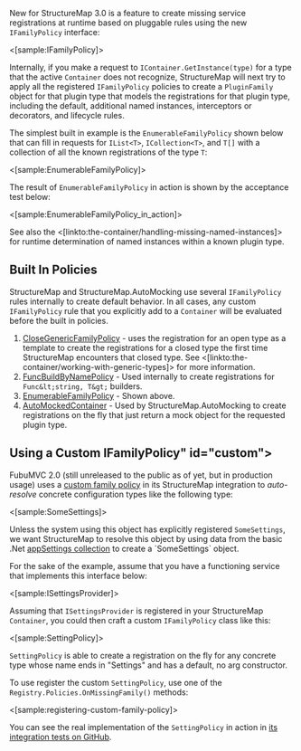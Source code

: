 <!--Title: On Missing Family Policies-->
<!--Url: on-missing-family-policies-->


New for StructureMap 3.0 is a feature to create missing service registrations at runtime based on pluggable rules using the new `IFamilyPolicy`
interface:

<[sample:IFamilyPolicy]>

Internally, if you make a request to `IContainer.GetInstance(type)` for a type that the active `Container` does not recognize, StructureMap will next
try to apply all the registered `IFamilyPolicy` policies to create a `PluginFamily` object for that plugin type that models the registrations for that plugin type, including the default, additional named instances, interceptors or decorators, and lifecycle rules. 

The simplest built in example is the `EnumerableFamilyPolicy` shown below that can fill in requests for `IList<T>`, `ICollection<T>`, and `T[]` with a collection of all the known registrations of the type `T`:

<[sample:EnumerableFamilyPolicy]>

The result of `EnumerableFamilyPolicy` in action is shown by the acceptance test below:

<[sample:EnumerableFamilyPolicy_in_action]>

See also the <[linkto:the-container/handling-missing-named-instances]> for runtime determination of named instances within a known plugin type.







## Built In Policies

StructureMap and StructureMap.AutoMocking use several `IFamilyPolicy` rules internally to create default behavior. In all cases, any custom
`IFamilyPolicy` rule that you explicitly add to a `Container` will be evaluated before the built in policies.

1. [CloseGenericFamilyPolicy](https://github.com/structuremap/structuremap/blob/master/src/StructureMap/Graph/CloseGenericFamilyPolicy.cs) - 
   uses the registration for an open type as a template to create the registrations for a closed type the first time StructureMap encounters
   that closed type. See <[linkto:the-container/working-with-generic-types]> for more information.
1. [FuncBuildByNamePolicy](https://github.com/structuremap/structuremap/blob/master/src/StructureMap/Graph/FuncBuildByNamePolicy.cs) - 
   Used internally to create registrations for `Func&lt;string, T&gt;` builders.
1. [EnumerableFamilyPolicy](https://github.com/structuremap/structuremap/blob/master/src/StructureMap/Graph/EnumerableFamilyPolicy.cs) - 
   Shown above.
1. [AutoMockedContainer](https://github.com/structuremap/structuremap/blob/master/src/StructureMap/AutoMocking/AutoMockedContainer.cs) - 
   Used by StructureMap.AutoMocking to create registrations on the fly that just return a mock object for the requested plugin type.



## Using a Custom IFamilyPolicy" id="custom">

FubuMVC 2.0 (still unreleased to the public as of yet, but in production usage) uses a [custom family policy](https://github.com/DarthFubuMVC/fubumvc/blob/master/src/FubuMVC.StructureMap/Settings/SettingPolicy.cs) in its StructureMap
integration to _auto-resolve_ concrete configuration types like the following type:

<[sample:SomeSettings]>

Unless the system using this object has explicitly registered `SomeSettings`, we want StructureMap to resolve this object by
using data from the basic .Net [appSettings collection](http://msdn.microsoft.com/en-us/library/aa903313(v=vs.71).aspx) to create a `SomeSettings` object.

For the sake of the example, assume that you have a functioning service that implements this interface below:

<[sample:ISettingsProvider]>

Assuming that `ISettingsProvider` is registered in your StructureMap `Container`, you could then craft a custom
`IFamilyPolicy` class like this:

<[sample:SettingPolicy]>

`SettingPolicy` is able to create a registration on the fly for any concrete type whose name ends in "Settings" and has a default, no arg
constructor.

To use register the custom `SettingPolicy`, use one of the `Registry.Policies.OnMissingFamily()` methods:

<[sample:registering-custom-family-policy]>


You can see the real implementation of the `SettingPolicy` in action in [its integration tests on GitHub](https://github.com/DarthFubuMVC/fubumvc/blob/master/src/FubuMVC.StructureMap/Settings/SettingPolicy.cs).




